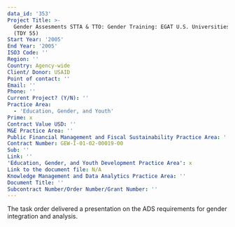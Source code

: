 ```yaml
---
data_id: '353'
Project Title: >-
  Gender Assesments STTA & TTO: Gender Training: EGAT U.S. Universities Partners
  (TDY 55)
Start Year: '2005'
End Year: '2005'
ISO3 Code: ''
Region: ''
Country: Agency-wide
Client/ Donor: USAID
Point of contact: ''
Email: ''
Phone: ''
Current Project? (Y/N): ''
Practice Area:
  - 'Education, Gender, and Youth'
Prime: x
Contract Value USD: ''
M&E Practice Area: ''
Public Financial Management and Fiscal Sustainability Practice Area: ''
Contract Number: GEW-I-01-02-00019-00
Sub: ''
Link: ''
'Education, Gender, and Youth Development Practice Area': x
Link to the document file: N/A
Knowledge Management and Data Analytics Practice Area: ''
Document Title: ''
Subcontract Number/Order Number/Grant Number: ''
---
```

The task order delivered a presentation on the ADS requirements for gender integration and analysis.